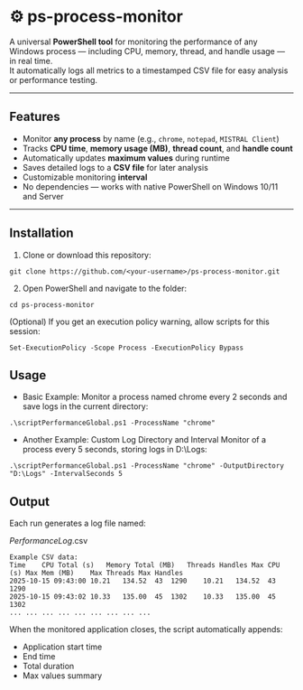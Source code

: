 # ⚙️ ps-process-monitor

A universal **PowerShell tool** for monitoring the performance of any Windows process — including CPU, memory, thread, and handle usage — in real time.  
It automatically logs all metrics to a timestamped CSV file for easy analysis or performance testing.

---

##  Features

-  Monitor **any process** by name (e.g., `chrome`, `notepad`, `MISTRAL Client`)
-  Tracks **CPU time**, **memory usage (MB)**, **thread count**, and **handle count**
-  Automatically updates **maximum values** during runtime
-  Saves detailed logs to a **CSV file** for later analysis
-  Customizable monitoring **interval**
-  No dependencies — works with native PowerShell on Windows 10/11 and Server

---

##  Installation

1. Clone or download this repository:
```
git clone https://github.com/<your-username>/ps-process-monitor.git
```

2. Open PowerShell and navigate to the folder:
```
cd ps-process-monitor
```

(Optional) If you get an execution policy warning, allow scripts for this session:
```
Set-ExecutionPolicy -Scope Process -ExecutionPolicy Bypass
```

## Usage
- Basic Example:
Monitor a process named chrome every 2 seconds and save logs in the current directory:

```
.\scriptPerformanceGlobal.ps1 -ProcessName "chrome"
```

- Another Example:
Custom Log Directory and Interval Monitor of a process every 5 seconds, storing logs in D:\Logs:

```
.\scriptPerformanceGlobal.ps1 -ProcessName "chrome" -OutputDirectory "D:\Logs" -IntervalSeconds 5
```

## Output
Each run generates a log file named:

<ProcessName>_PerformanceLog_<YYYYMMDD>.csv
```
Example CSV data:
Time	CPU Total (s)	Memory Total (MB)	Threads	Handles	Max CPU (s)	Max Mem (MB)	Max Threads	Max Handles
2025-10-15 09:43:00	10.21	134.52	43	1290	10.21	134.52	43	1290
2025-10-15 09:43:02	10.33	135.00	45	1302	10.33	135.00	45	1302
...	...	...	...	...	...	...	...	...
```

When the monitored application closes, the script automatically appends:
- Application start time
- End time
- Total duration
- Max values summary
